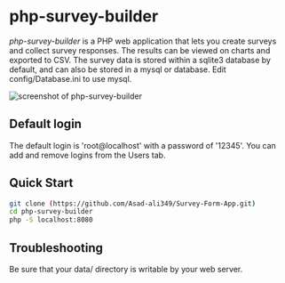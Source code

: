 # php-survey-builder

*php-survey-builder* is a PHP web application that lets you create surveys and collect survey responses. The results can be viewed on charts and exported to CSV. The survey data is stored within a sqlite3 database by default, and can also be stored in a mysql or  database.  Edit config/Database.ini to use mysql.

![screenshot of php-survey-builder](https://github.com/Asad-ali349/Survey-Form-App/screenshots/survey_edit.png)

## Default login

The default login is 'root@localhost' with a password of '12345'. You can add and remove logins from the Users tab.

## Quick Start
```sh
git clone (https://github.com/Asad-ali349/Survey-Form-App.git)
cd php-survey-builder
php -S localhost:8080
```

## Troubleshooting

Be sure that your data/ directory is writable by your web server.
